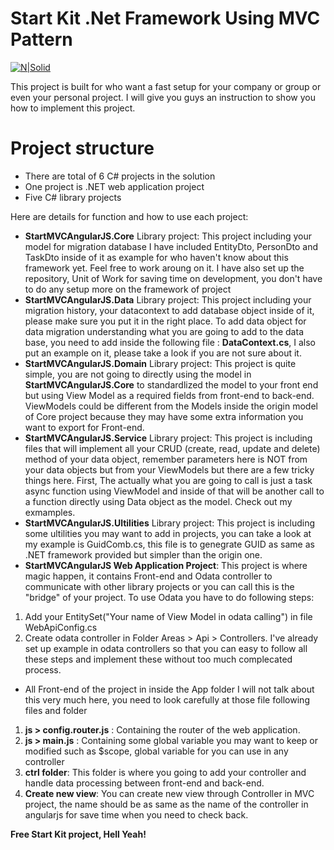 # Start Kit .Net Framework Using MVC Pattern

[![N|Solid](https://i.ibb.co/wCFZDtQ/logo.png)](https://nodesource.com/products/nsolid)


This project is built for who want a fast setup for your company or group or even your personal  project. I will give you guys an instruction to show you how to implement this project. 

# Project structure

  - There are total of 6 C# projects in the solution
  - One project is .NET web application project
  - Five C# library projects
  
Here are details for function and how to use each project:
  - **StartMVCAngularJS.Core** Library project: This project including your model for migration database I have included EntityDto, PersonDto and TaskDto inside of it as example for who haven't know about this framework yet. Feel free to work aroung on it. I have also set up the repository, Unit of Work for saving time on development, you don't have to do any setup more on the framework of project
  - **StartMVCAngularJS.Data** Library project: This project including your migration history, your datacontext to add database object inside of it, please make sure you put it in the right place. To add data object for data migration understanding what you are going to add to the data base, you need to add inside the following file : **DataContext.cs**, I also put an example on it, please take a look if you are not sure about it.
  - **StartMVCAngularJS.Domain** Library project: This project is quite simple, you are not going to directly using the model in **StartMVCAngularJS.Core** to standardlized the model to your front end but using View Model as a required fields from front-end to back-end. ViewModels could be different from the Models inside the origin model of Core project because they may have some extra information you want to export for Front-end.
  - **StartMVCAngularJS.Service** Library project: This project is including files that will implement all your CRUD (create, read, update and delete) method of your data object, remember parameters here is NOT from your data objects but from your ViewModels but there are a few tricky things here. First, The actually what you are going to call is just a task async function using ViewModel and inside of that will be another call to a function directly using Data object as the model. Check out my exmamples.
  - **StartMVCAngularJS.Ultilities** Library project: This project is including some ultilities you may want to add in projects, you can take a look at my example is GuidComb.cs, this file is to genegrate GUID as same as .NET framework provided but simpler than the origin one.
  - **StartMVCAngularJS Web Application Project**: This project is where magic happen, it contains Front-end and Odata controller to communicate with other library projects or you can call this is the "bridge" of your project. To use Odata you have to do following steps: 
  1. Add your EntitySet<ViewModel>("Your name of View Model in odata calling") in file WebApiConfig.cs
  2. Create odata controller in Folder Areas > Api > Controllers. I've already set up example in odata controllers so that you can easy to follow all these steps and implement these without too much complecated process.
  - All Front-end of the project in inside the App folder I will not talk about this very much here, you need to look carefully at those file following files and folder
  1. **js > config.router.js** : Containing the router of the web application.
  2. **js > main.js** : Containing some global variable you may want to keep or modified such as $scope, global variable for you can use in any controller
  3. **ctrl folder**: This folder is where you going to add your controller and handle data processing between front-end and back-end. 
  4. **Create new view**: You can create new view through Controller in MVC project, the name should be as same as the name of the controller in angularjs for save time when you need to check back.



**Free Start Kit project, Hell Yeah!**

